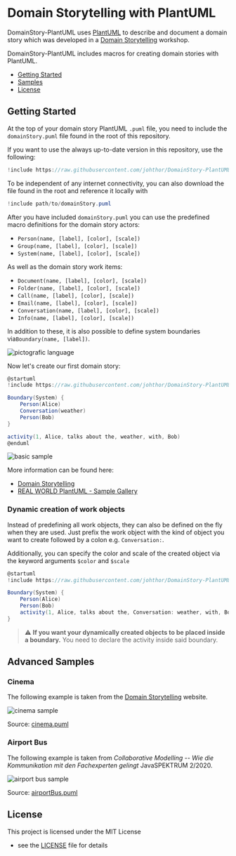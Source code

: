 # Domain Storytelling with PlantUML

DomainStory-PlantUML uses [PlantUML](http://en.plantuml.com/) to describe and
document a domain story which was developed in a
[Domain Storytelling](http://www.domainstorytelling.org) workshop.

DomainStory-PlantUML includes macros for creating domain stories with PlantUML.

* [Getting Started](#getting-started)
* [Samples](#advanced-samples)
* [License](#license)

## Getting Started

At the top of your domain story PlantUML `.puml` file,
you need to include the `domainStory.puml` file
found in the root of this repository.

If you want to use the always up-to-date version in this repository,
use the following:

```c#
!include https://raw.githubusercontent.com/johthor/DomainStory-PlantUML/main/domainStory.puml
```

To be independent of any internet connectivity,
you can also download the file found in the root
and reference it locally with

```c#
!include path/to/domainStory.puml
```

After you have included `domainStory.puml` you can use the predefined macro
definitions for the domain story actors:

* `Person(name, [label], [color], [scale])`
* `Group(name, [label], [color], [scale])`
* `System(name, [label], [color], [scale])`

As well as the domain story work items:

* `Document(name, [label], [color], [scale])`
* `Folder(name, [label], [color], [scale])`
* `Call(name, [label], [color], [scale])`
* `Email(name, [label], [color], [scale])`
* `Conversation(name, [label], [color], [scale])`
* `Info(name, [label], [color], [scale])`

In addition to these,
it is also possible to define system boundaries via`Boundary(name, [label])`.

![pictografic language](http://www.plantuml.com/plantuml/proxy?cache=no&src=https://raw.githubusercontent.com/johthor/DomainStory-PlantUML/main/samples/pictograficLanguage.puml)


Now let's create our first domain story:

```csharp
@startuml
!include https://raw.githubusercontent.com/johthor/DomainStory-PlantUML/main/domainStory.puml

Boundary(System) {
    Person(Alice)
    Conversation(weather)
    Person(Bob)
}

activity(1, Alice, talks about the, weather, with, Bob)
@enduml
```

![basic sample](http://www.plantuml.com/plantuml/proxy?cache=no&src=https://raw.githubusercontent.com/johthor/DomainStory-PlantUML/main/samples/basic.puml)

More information can be found here:

* [Domain Storytelling](http://www.domainstorytelling.org)
* [REAL WORLD PlantUML - Sample Gallery](https://real-world-plantuml.com/)

### Dynamic creation of work objects

Instead of predefining all work objects,
they can also be defined on the fly when they are used.
Just prefix the work object with the kind of object you want to create
followed by a colon e.g. `Conversation:`.

Additionally, you can specify the color and scale of the created object
via the keyword arguments `$color` and `$scale`

```csharp
@startuml
!include https://raw.githubusercontent.com/johthor/DomainStory-PlantUML/main/domainStory.puml

Boundary(System) {
    Person(Alice)
    Person(Bob)
    activity(1, Alice, talks about the, Conversation: weather, with, Bob, $color = red, $scale = 2)
}
```
> :warning: **If you want your dynamically created objects to be placed inside a boundary.**
> You need to declare the activity inside said boundary.

## Advanced Samples

### Cinema

The following example is taken from the [Domain Storytelling](http://www.domainstorytelling.org) website.

![cinema sample](http://www.plantuml.com/plantuml/proxy?cache=no&src=https://raw.githubusercontent.com/johthor/DomainStory-PlantUML/main/samples/cinema.puml)

Source: [cinema.puml](samples/cinema.puml)

### Airport Bus

The following example is taken from _Collaborative Modelling -- Wie die
Kommunikation mit den Fachexperten gelingt_ JavaSPEKTRUM 2/2020.

![airport bus
sample](http://www.plantuml.com/plantuml/proxy?cache=no&src=https://raw.githubusercontent.com/johthor/DomainStory-PlantUML/main/samples/airportBus.puml)

Source: [airportBus.puml](samples/airportBus.puml)

## License

This project is licensed under the MIT License
- see the [LICENSE](LICENSE) file for details
